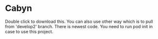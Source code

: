 # Cabyn
Double click to download this. You can also use other way which is to pull from 'develop2' branch. There is newest code.
You need to run pod init in case to use this project.
